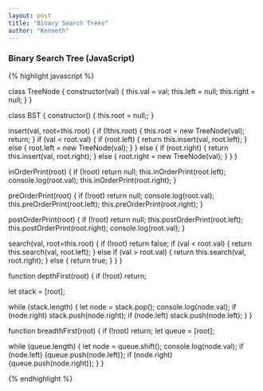 ```yaml
---
layout: post
title: "Binary Search Trees"
author: "Kenneth"
---
```


### Binary Search Tree (JavaScript)

{% highlight javascript %}

class TreeNode {
  constructor(val) {
    this.val = val;
    this.left = null;
    this.right = null;
  }
}

class BST {
  constructor() {
    this.root = null;;
  }

  insert(val, root=this.root) {
    if (!this.root) {
      this.root = new TreeNode(val);
      return;
    }
    if (val < root.val) {
      if (root.left) {
        return this.insert(val, root.left);
      } else {
        root.left = new TreeNode(val);
      }
    } else {
      if (root.right) {
        return this.insert(val, root.right);
      } else {
        root.right = new TreeNode(val);
      }
    }
  }

  inOrderPrint(root) {
    if (!root) return null;
    this.inOrderPrint(root.left);
    console.log(root.val);
    this.inOrderPrint(root.right);
  }

  preOrderPrint(root) {
    if (!root) return null;
    console.log(root.val);
    this.preOrderPrint(root.left);
    this.preOrderPrint(root.right);
  }

  postOrderPrint(root) {
    if (!root) return null;
    this.postOrderPrint(root.left);
    this.postOrderPrint(root.right);
    console.log(root.val);
  }

  search(val, root=this.root) {
    if (!root) return false;
    if (val < root.val) {
      return this.search(val, root.left);
    } else if (val > root.val) {
      return this.search(val, root.right);
    } else {
      return true;
    }
  }
}

function depthFirst(root) {
  if (!root) return;

  let stack = [root];

  while (stack.length) {
    let node = stack.pop();
    console.log(node.val);
    if (node.right) stack.push(node.right);
    if (node.left) stack.push(node.left);
  }
}

function breadthFirst(root) {
  if (!root) return;
  let queue = [root];

  while (queue.length) {
    let node = queue.shift();
    console.log(node.val);
    if (node.left) {queue.push(node.left)};
    if (node.right) {queue.push(node.right)};
  }
}

{% endhighlight %}